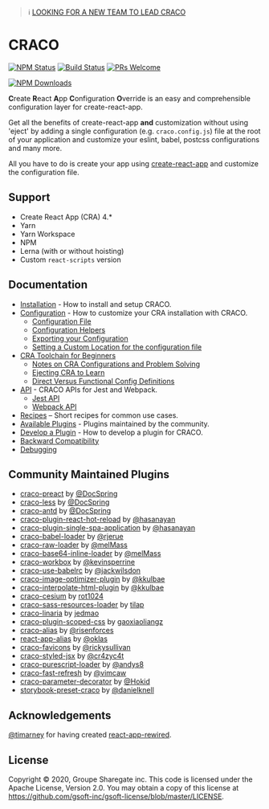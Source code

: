 >
> ℹ️ [LOOKING FOR A NEW TEAM TO LEAD CRACO](https://github.com/gsoft-inc/craco/issues/415)
>

# CRACO

[![NPM Status](https://img.shields.io/npm/v/@craco/craco.svg)](https://www.npmjs.com/package/@craco/craco)
[![Build Status](https://img.shields.io/travis/gsoft-inc/craco/master.svg?style=flat&label=travis)](https://travis-ci.org/gsoft-inc/craco)
[![PRs Welcome](https://img.shields.io/badge/PRs-welcome-green.svg)](https://github.com/sharegate/craco/pulls)

[![NPM Downloads](https://img.shields.io/npm/dm/@craco/craco.svg)](https://www.npmjs.com/package/@craco/craco)

**C**reate **R**eact **A**pp **C**onfiguration **O**verride is an easy and comprehensible configuration layer for create-react-app.

Get all the benefits of create-react-app **and** customization without using 'eject' by adding a single configuration (e.g. `craco.config.js`) file at the root of your application and customize your eslint, babel, postcss configurations and many more.

All you have to do is create your app using [create-react-app](https://github.com/facebook/create-react-app/) and customize the configuration file.

## Support

- Create React App (CRA) 4.*
- Yarn
- Yarn Workspace
- NPM
- Lerna (with or without hoisting)
- Custom `react-scripts` version

## Documentation

- [Installation](https://github.com/sharegate/craco/blob/master/packages/craco/README.md#installation) - How to install and setup CRACO.
- [Configuration](https://github.com/sharegate/craco/blob/master/packages/craco/README.md#configuration) - How to customize your CRA installation with CRACO.
  - [Configuration File](https://github.com/sharegate/craco/blob/master/packages/craco/README.md#configuration-file)
  - [Configuration Helpers](https://github.com/sharegate/craco/blob/master/packages/craco/README.md#configuration-helpers)
  - [Exporting your Configuration](https://github.com/sharegate/craco/blob/master/packages/craco/README.md#exporting-your-configuration)
  - [Setting a Custom Location for the configuration file](https://github.com/sharegate/craco/blob/master/packages/craco/README.md#setting-a-custom-location-for-cracoconfigjs)
- [CRA Toolchain for Beginners](https://github.com/sharegate/craco/blob/master/packages/craco/README.md#cra-toolchain-for-beginners)
  - [Notes on CRA Configurations and Problem Solving](https://github.com/sharegate/craco/blob/master/packages/craco/README.md#notes-on-cra-configurations-and-problem-solving)
  - [Ejecting CRA to Learn](https://github.com/sharegate/craco/blob/master/packages/craco/README.md#ejecting-cra-to-learn)
  - [Direct Versus Functional Config Definitions](https://github.com/sharegate/craco/blob/master/packages/craco/README.md#direct-object-literal-versus-functional-config-definitions)
- [API](https://github.com/sharegate/craco/blob/master/packages/craco/README.md#api) - CRACO APIs for Jest and Webpack.
  - [Jest API](https://github.com/sharegate/craco/blob/master/packages/craco/README.md#jest-api)
  - [Webpack API](https://github.com/sharegate/craco/blob/master/packages/craco/README.md#webpack-api)
- [Recipes](https://github.com/sharegate/craco/tree/master/recipes) – Short recipes for common use cases.
- [Available Plugins](#community-maintained-plugins) - Plugins maintained by the community.
- [Develop a Plugin](https://github.com/sharegate/craco/blob/master/packages/craco/README.md#develop-a-plugin) - How to develop a plugin for CRACO.
- [Backward Compatibility](https://github.com/gsoft-inc/craco/blob/master/packages/craco/README.md#backward-compatibility)
- [Debugging](https://github.com/sharegate/craco/blob/master/packages/craco/README.md#debugging)

## Community Maintained Plugins

* [craco-preact](https://github.com/DocSpring/craco-preact) by [@DocSpring](https://github.com/DocSpring)
* [craco-less](https://github.com/DocSpring/craco-less) by [@DocSpring](https://github.com/DocSpring)
* [craco-antd](https://github.com/DocSpring/craco-antd) by [@DocSpring](https://github.com/DocSpring)
* [craco-plugin-react-hot-reload](https://github.com/HasanAyan/craco-plugin-react-hot-reload) by [@hasanayan](https://github.com/hasanayan)
* [craco-plugin-single-spa-application](https://github.com/hasanayan/craco-plugin-single-spa-application) by [@hasanayan](https://github.com/hasanayan)
* [craco-babel-loader](https://github.com/rjerue/craco-babel-loader) by [@rjerue](https://github.com/rjerue/)
* [craco-raw-loader](https://github.com/melMass/craco-raw-loader) by [@melMass](https://github.com/melMass)
* [craco-base64-inline-loader](https://github.com/melMass/craco-base64-inline-loader) by [@melMass](https://github.com/melMass)
* [craco-workbox](https://github.com/kevinsperrine/craco-workbox) by [@kevinsperrine](https://github.com/kevinsperrine)
* [craco-use-babelrc](https://github.com/jackwilsdon/craco-use-babelrc) by [@jackwilsdon](https://github.com/jackwilsdon)
* [craco-image-optimizer-plugin](https://github.com/kkulbae/craco-image-optimizer-plugin) by [@kkulbae](https://github.com/kkulbae)
* [craco-interpolate-html-plugin](https://github.com/kkulbae/craco-interpolate-html-plugin) by [@kkulbae](https://github.com/kkulbae)
* [craco-cesium](https://www.npmjs.com/package/craco-cesium) by [rot1024](https://github.com/rot1024)
* [craco-sass-resources-loader](https://github.com/tilap/craco-sass-resources-loader) by [tilap](https://github.com/tilap)
* [craco-linaria](https://github.com/jedmao/craco-linaria) by [jedmao](https://github.com/jedmao)
* [craco-plugin-scoped-css](https://github.com/gaoxiaoliangz/react-scoped-css/tree/master/packages/craco-plugin-scoped-css) by [gaoxiaoliangz](https://github.com/gaoxiaoliangz)
* [craco-alias](https://github.com/risenforces/craco-alias) by [@risenforces](https://github.com/risenforces)
* [react-app-alias](https://github.com/oklas/react-app-alias) by [@oklas](https://github.com/oklas)
* [craco-favicons](https://github.com/rickysullivan/craco-favicons) by [@rickysullivan](https://github.com/rickysullivan)
* [craco-styled-jsx](https://github.com/cr4zyc4t/craco-styled-jsx) by [@cr4zyc4t](https://github.com/cr4zyc4t)
* [craco-purescript-loader](https://github.com/andys8/craco-purescript-loader) by [@andys8](https://github.com/andys8)
* [craco-fast-refresh](https://github.com/vimcaw/craco-fast-refresh) by [@vimcaw](https://github.com/vimcaw)
* [craco-parameter-decorator](https://github.com/org-redtea/craco-parameter-decorator) by [@Hokid](https://github.com/Hokid)
* [storybook-preset-craco](https://github.com/artisanofcode/storybook-preset-craco) by [@danielknell](https://github.com/danielknell)

## Acknowledgements

[@timarney](https://github.com/timarney) for having created [react-app-rewired](https://github.com/timarney/react-app-rewired).

## License

Copyright © 2020, Groupe Sharegate inc. This code is licensed under the Apache License, Version 2.0. You may obtain a 
copy of this license at https://github.com/gsoft-inc/gsoft-license/blob/master/LICENSE.
